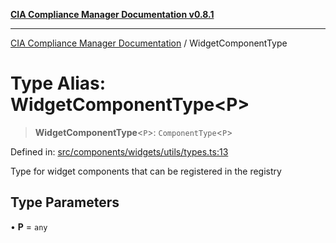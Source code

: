 [**CIA Compliance Manager Documentation v0.8.1**](../README.md)

***

[CIA Compliance Manager Documentation](../globals.md) / WidgetComponentType

# Type Alias: WidgetComponentType\<P\>

> **WidgetComponentType**\<`P`\>: `ComponentType`\<`P`\>

Defined in: [src/components/widgets/utils/types.ts:13](https://github.com/Hack23/cia-compliance-manager/blob/aea527f1006de96602c10bb201453301cffe7b07/src/components/widgets/utils/types.ts#L13)

Type for widget components that can be registered in the registry

## Type Parameters

• **P** = `any`
